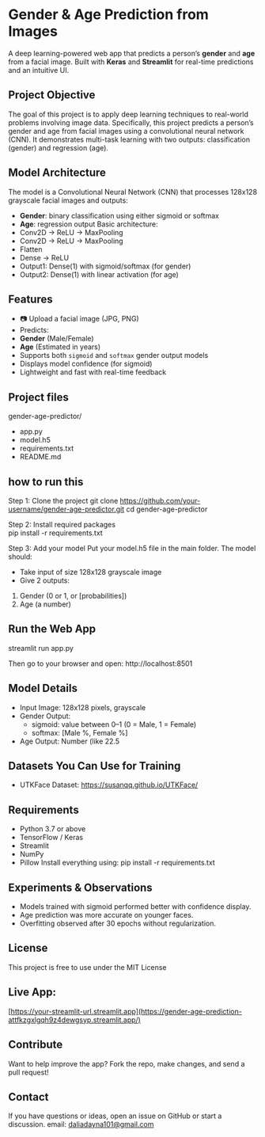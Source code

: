 # Gender & Age Prediction from Images

A deep learning-powered web app that predicts a person’s **gender** and **age** from a facial image. Built with **Keras** and **Streamlit** for real-time predictions and an intuitive UI.

## Project Objective 

The goal of this project is to apply deep learning techniques to real-world problems involving image data. Specifically, this project predicts a person’s gender and age from facial images using a convolutional neural network (CNN). It demonstrates multi-task learning with two outputs: classification (gender) and regression (age).

##  Model Architecture

The model is a Convolutional Neural Network (CNN) that processes 128x128 grayscale facial images and outputs:
- **Gender**: binary classification using either sigmoid or softmax
- **Age**: regression output
Basic architecture:
- Conv2D → ReLU → MaxPooling
- Conv2D → ReLU → MaxPooling
- Flatten
- Dense → ReLU
- Output1: Dense(1) with sigmoid/softmax (for gender)
- Output2: Dense(1) with linear activation (for age)

##  Features
- 📷 Upload a facial image (JPG, PNG)
-  Predicts:
  - **Gender** (Male/Female)
  - **Age** (Estimated in years)
- Supports both `sigmoid` and `softmax` gender output models
- Displays model confidence (for sigmoid)
- Lightweight and fast with real-time feedback

##  Project files
gender-age-predictor/
- app.py
- model.h5
- requirements.txt
- README.md   

## how to run this 
Step 1: Clone the project
git clone https://github.com/your-username/gender-age-predictor.git
cd gender-age-predictor

Step 2: Install required packages	
pip install -r requirements.txt

Step 3: Add your model
Put your model.h5 file in the main folder.
The model should:
- Take input of size 128x128 grayscale image
- Give 2 outputs:
1. Gender (0 or 1, or [probabilities])
2. Age (a number)

## Run the Web App
  streamlit run app.py
  
  Then go to your browser and open: http://localhost:8501

## Model Details
- Input Image: 128x128 pixels, grayscale
- Gender Output:
  - sigmoid: value between 0–1 (0 = Male, 1 = Female)
  - softmax: [Male %, Female %]
- Age Output: Number (like 22.5

## Datasets You Can Use for Training
- UTKFace Dataset: https://susanqq.github.io/UTKFace/

## Requirements
- Python 3.7 or above
- TensorFlow / Keras
- Streamlit
- NumPy
- Pillow
Install everything using:
    pip install -r requirements.txt

##  Experiments & Observations

- Models trained with sigmoid performed better with confidence display.
- Age prediction was more accurate on younger faces.
- Overfitting observed after 30 epochs without regularization.

## License
This project is free to use under the MIT License

## Live App:
[https://your-streamlit-url.streamlit.app](https://gender-age-prediction-attfkzgxlgqh9z4dewgsyp.streamlit.app/)

## Contribute
Want to help improve the app?
Fork the repo, make changes, and send a pull request!

## Contact
If you have questions or ideas, open an issue on GitHub or start a discussion.
 email: daliadayna101@gmail.com
